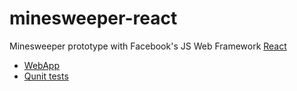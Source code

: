 # minesweeper-react

Minesweeper prototype with Facebook's JS Web Framework [React](https://reactjs.org)

- [WebApp](https://sealor.github.io/minesweeper-react/minesweeper.html)
- [Qunit tests](https://sealor.github.io/minesweeper-react/minesweeper-test.html)

